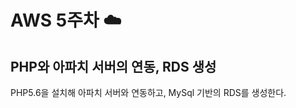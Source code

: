 # AWS 5주차 :cloud:  

## PHP와 아파치 서버의 연동, RDS 생성    

PHP5.6을 설치해 아파치 서버와 연동하고, MySql 기반의 RDS를 생성한다.     
